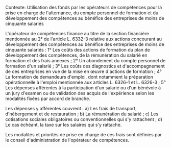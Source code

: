 Contexte: Utilisation des fonds par les opérateurs de compétences pour la prise en charge de l'alternance, du compte personnel de formation et du développement des compétences au bénéfice des entreprises de moins de cinquante salariés

L'opérateur de compétences finance au titre de la section financière mentionnée au 2° de l'article L. 6332-3 relative aux actions concourant au développement des compétences au bénéfice des entreprises de moins de cinquante salariés : 1° Les coûts des actions de formation du plan de développement des compétences, de la rémunération du salarié en formation et des frais annexes ; 2° Un abondement du compte personnel de formation d'un salarié ; 3° Les coûts des diagnostics et d'accompagnement de ces entreprises en vue de la mise en œuvre d'actions de formation ; 4° La formation de demandeurs d'emploi, dont notamment la préparation opérationnelle à l'emploi mentionnée aux articles L. 6326-1 et L. 6326-3 ; 5° Les dépenses afférentes à la participation d'un salarié ou d'un bénévole à un jury d'examen ou de validation des acquis de l'expérience selon les modalités fixées par accord de branche.

Les dépenses y afférentes couvrent : a) Les frais de transport, d'hébergement et de restauration ; b) La rémunération du salarié ; c) Les cotisations sociales obligatoires ou conventionnelles qui s'y rattachent ; d) Le cas échéant, la taxe sur les salaires qui s'y rattache.

Les modalités et priorités de prise en charge de ces frais sont définies par le conseil d'administration de l'opérateur de compétences.